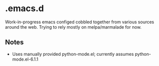 .emacs.d
========

Work-in-progress emacs configed cobbled together from various sources around the web.  Trying to rely mostly on melpa/marmalade for now.

Notes
-----

* Uses manually provided python-mode.el; currently assumes python-mode.el-6.1.1
